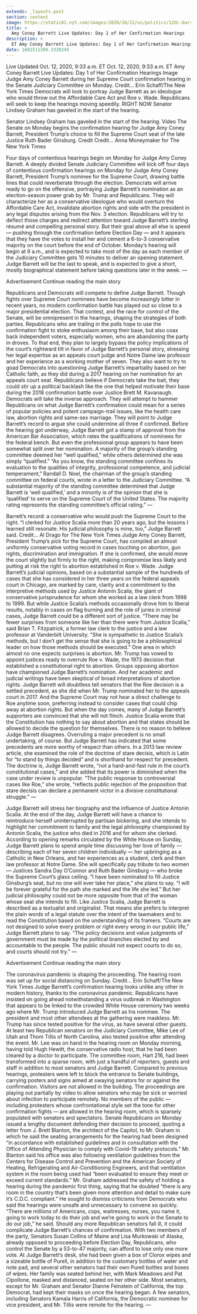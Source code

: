 ```yaml
--- 
extends: _layouts.post 
section: content 
image: https://static01.nyt.com/images/2020/10/12/us/politics/12dc-barrett-live/12dc-barrett-live-articleLarge.jpg 
title: > 
  Amy Coney Barrett Live Updates: Day 1 of Her Confirmation Hearings 
description: > 
  ET Amy Coney Barrett Live Updates: Day 1 of Her Confirmation Hearings Image Judge Amy Coney Barrett during her Supreme Court confirmation hearing in the Senate Judiciary Committee on Monday.Credit Credit... Anna Moneymaker for The New York TimesFour days of contentious hearings begin on Monday for Judge Amy Coney Barrett.Republicans will try to deflect those charges and redirect attention toward Judge Barrett’s sterling résumé and compelling personal story.“Courts are not designed to solve every problem or right every wrong in our public life,” Judge Barrett plans to say.Credit... Erin Schaff/The New York Times Judge Barrett’s confirmation hearing looks unlike any other in modern history, thanks to the coronavirus pandemic. 
date: 1602511389.3330245 
--- 
```

Live Updated Oct. 12, 2020, 9:33 a.m. ET Oct. 12, 2020, 9:33 a.m. ET Amy Coney Barrett Live Updates: Day 1 of Her Confirmation Hearings Image Judge Amy Coney Barrett during her Supreme Court confirmation hearing in the Senate Judiciary Committee on Monday. Credit... Erin Schaff/The New York Times Democrats will look to portray Judge Barrett as an ideologue who would throw out the Affordable Care Act and Roe v. Wade. Republicans will seek to keep the hearings moving speedily. RIGHT NOW Senator Lindsey Graham has gaveled in the start of the hearing.

Senator Lindsey Graham has gaveled in the start of the hearing. Video The Senate on Monday begins the confirmation hearing for Judge Amy Coney Barrett, President Trump’s choice to fill the Supreme Court seat of the late Justice Ruth Bader Ginsburg. Credit Credit... Anna Moneymaker for The New York Times

Four days of contentious hearings begin on Monday for Judge Amy Coney Barrett. A deeply divided Senate Judiciary Committee will kick off four days of contentious confirmation hearings on Monday for Judge Amy Coney Barrett, President Trump’s nominee for the Supreme Court, drawing battle lines that could reverberate through the election. Democrats will arrive ready to go on the offensive, portraying Judge Barrett’s nomination as an election-season power grab by Mr. Trump and Republicans. They will characterize her as a conservative ideologue who would overturn the Affordable Care Act, invalidate abortion rights and side with the president in any legal disputes arising from the Nov. 3 election. Republicans will try to deflect those charges and redirect attention toward Judge Barrett’s sterling résumé and compelling personal story. But their goal above all else is speed — pushing through the confirmation before Election Day — and it appears that they have the votes to install her and cement a 6-to-3 conservative majority on the court before the end of October. Monday’s hearing will begin at 9 a.m., and is expected to take most of the day as each member of the Judiciary Committee gets 10 minutes to deliver an opening statement. Judge Barrett will be the last to speak, and is expected to give a short, mostly biographical statement before taking questions later in the week. —

Advertisement Continue reading the main story

Republicans and Democrats will compete to define Judge Barrett. Though fights over Supreme Court nominees have become increasingly bitter in recent years, no modern confirmation battle has played out so close to a major presidential election. That contest, and the race for control of the Senate, will be omnipresent in the hearings, shaping the strategies of both parties. Republicans who are trailing in the polls hope to use the confirmation fight to stoke enthusiasm among their base, but also coax back independent voters, especially women, who are abandoning the party in droves. To that end, they plan to largely bypass the policy implications of the court’s rightward tilt in favor of Judge Barrett’s personal story, stressing her legal expertise as an appeals court judge and Notre Dame law professor and her experience as a working mother of seven. They also want to try to goad Democrats into questioning Judge Barrett’s impartiality based on her Catholic faith, as they did during a 2017 hearing on her nomination for an appeals court seat. Republicans believe if Democrats take the bait, they could stir up a political backlash like the one that helped motivate their base during the 2018 confirmation battle over Justice Brett M. Kavanaugh. Democrats will take the inverse approach. They will attempt to hammer Republicans on what Judge Barrett’s confirmation could mean for a series of popular policies and potent campaign-trail issues, like the health care law, abortion rights and same-sex marriage. They will point to Judge Barrett’s record to argue she could undermine all three if confirmed. Before the hearing got underway, Judge Barrett got a stamp of approval from the American Bar Association, which rates the qualifications of nominees for the federal bench. But even the professional group appears to have been somewhat split over her nomination. A majority of the group’s standing committee deemed her “well qualified,” while others determined she was simply “qualified.” “As you know, the standing committee confines its evaluation to the qualities of integrity, professional competence, and judicial temperament,” Randall D. Noel, the chairman of the group’s standing committee on federal courts, wrote in a letter to the Judiciary Committee. “A substantial majority of the standing committee determined that Judge Barrett is ‘well qualified,’ and a minority is of the opinion that she is ‘qualified’ to serve on the Supreme Court of the United States. The majority rating represents the standing committee’s official rating.” —

Barrett’s record: a conservative who would push the Supreme Court to the right. “I clerked for Justice Scalia more than 20 years ago, but the lessons I learned still resonate. His judicial philosophy is mine, too,” Judge Barrett said. Credit... Al Drago for The New York Times Judge Amy Coney Barrett, President Trump’s pick for the Supreme Court, has compiled an almost uniformly conservative voting record in cases touching on abortion, gun rights, discrimination and immigration. If she is confirmed, she would move the court slightly but firmly to the right, making compromise less likely and putting at risk the right to abortion established in Roe v. Wade. Judge Barrett’s judicial opinions, based on a substantial sample of the hundreds of cases that she has considered in her three years on the federal appeals court in Chicago, are marked by care, clarity and a commitment to the interpretive methods used by Justice Antonin Scalia, the giant of conservative jurisprudence for whom she worked as a law clerk from 1998 to 1999. But while Justice Scalia’s methods occasionally drove him to liberal results, notably in cases on flag burning and the role of juries in criminal cases, Judge Barrett could be a different sort of justice. “There may be fewer surprises from someone like her than there were from Justice Scalia,” said Brian T. Fitzpatrick, a former law clerk to the justice and a law professor at Vanderbilt University. “She is sympathetic to Justice Scalia’s methods, but I don’t get the sense that she is going to be a philosophical leader on how those methods should be executed.” One area in which almost no one expects surprises is abortion. Mr. Trump has vowed to appoint justices ready to overrule Roe v. Wade, the 1973 decision that established a constitutional right to abortion. Groups opposing abortion have championed Judge Barrett’s nomination. And her academic and judicial writings have been skeptical of broad interpretations of abortion rights. Judge Barrett will doubtless tell senators that the Roe decision is a settled precedent, as she did when Mr. Trump nominated her to the appeals court in 2017. And the Supreme Court may not hear a direct challenge to Roe anytime soon, preferring instead to consider cases that could chip away at abortion rights. But when the day comes, many of Judge Barrett’s supporters are convinced that she will not flinch. Justice Scalia wrote that the Constitution has nothing to say about abortion and that states should be allowed to decide the question for themselves. There is no reason to believe Judge Barrett disagrees. Overruling a major precedent is no small undertaking, of course. But Judge Barrett has indicated that some precedents are more worthy of respect than others. In a 2013 law review article, she examined the role of the doctrine of stare decisis, which is Latin for “to stand by things decided” and is shorthand for respect for precedent. The doctrine is, Judge Barrett wrote, “not a hard-and-fast rule in the court’s constitutional cases,” and she added that its power is diminished when the case under review is unpopular. “The public response to controversial cases like Roe,” she wrote, “reflects public rejection of the proposition that stare decisis can declare a permanent victor in a divisive constitutional struggle.” —

Judge Barrett will stress her biography and the influence of Justice Antonin Scalia. At the end of the day, Judge Barrett will have a chance to reintroduce herself uninterrupted by partisan bickering, and she intends to highlight her commitment to family and the legal philosophy championed by Antonin Scalia, the justice who died in 2016 and for whom she clerked. According to opening remarks circulated by the White House on Sunday, Judge Barrett plans to spend ample time discussing her love of family — describing each of her seven children individually — her upbringing as a Catholic in New Orleans, and her experiences as a student, clerk and then law professor at Notre Dame. She will specifically pay tribute to two women — Justices Sandra Day O’Connor and Ruth Bader Ginsburg — who broke the Supreme Court’s glass ceiling. “I have been nominated to fill Justice Ginsburg’s seat, but no one will ever take her place,” she plans to say. “I will be forever grateful for the path she marked and the life she led.” But her judicial philosophy could not be more opposite from that of the woman whose seat she intends to fill. Like Justice Scalia, Judge Barrett is described as a textualist and originalist. That means she prefers to interpret the plain words of a legal statute over the intent of the lawmakers and to read the Constitution based on the understanding of its framers. “Courts are not designed to solve every problem or right every wrong in our public life,” Judge Barrett plans to say. “The policy decisions and value judgments of government must be made by the political branches elected by and accountable to the people. The public should not expect courts to do so, and courts should not try.” —

Advertisement Continue reading the main story

The coronavirus pandemic is shaping the proceeding. The hearing room was set up for social distancing on Sunday. Credit... Erin Schaff/The New York Times Judge Barrett’s confirmation hearing looks unlike any other in modern history, thanks to the coronavirus pandemic. Republicans have insisted on going ahead notwithstanding a virus outbreak in Washington that appears to be linked to the crowded White House ceremony two weeks ago where Mr. Trump introduced Judge Barrett as his nominee. The president and most other attendees at the gathering were maskless. Mr. Trump has since tested positive for the virus, as have several other guests. At least two Republican senators on the Judiciary Committee, Mike Lee of Utah and Thom Tillis of North Carolina, also tested positive after attending the event. Mr. Lee was on hand in the hearing room on Monday morning, having told Hugh Hewitt, the conservative radio host, that he had been cleared by a doctor to participate. The committee room, Hart 216, had been transformed into a sparse room, with just a handful of reporters, guests and staff in addition to most senators and Judge Barrett. Compared to previous hearings, protesters were left to block the entrance to Senate buildings, carrying posters and signs aimed at swaying senators for or against the confirmation. Visitors are not allowed in the building. The proceedings are playing out partially by video to allow senators who may be sick or worried about infection to participate remotely. No members of the public — including protesters whose confrontational style set the tone for other confirmation fights — are allowed in the hearing room, which is sparsely populated with senators and spectators. Senate Republicans on Monday issued a lengthy document defending their decision to proceed, quoting a letter from J. Brett Blanton, the architect of the Capitol, to Mr. Graham in which he said the seating arrangements for the hearing had been designed “in accordance with established guidelines and in consultation with the Office of Attending Physician to comply with Covid-19 safety protocols.” Mr. Blanton said his office was also following ventilation guidelines from the Centers for Disease Control and Prevention and the American Society of Heating, Refrigerating and Air-Conditioning Engineers, and that ventilation system in the room being used had “been evaluated to ensure they meet or exceed current standards.” Mr. Graham addressed the safety of holding a hearing during the pandemic first thing, saying that he doubted “there is any room in the country that’s been given more attention and detail to make sure it’s C.D.C. compliant.” He sought to dismiss criticisms from Democrats who said the hearings were unsafe and unnecessary to convene so quickly. “There are millions of Americans, cops, waitresses, nurses, you name it, going to work today to do their job and we’re going to work in the Senate to do our job,” he said. Should any more Republican senators fall ill, it could complicate Judge Barrett’s chances of confirmation. With two members of the party, Senators Susan Collins of Maine and Lisa Murkowski of Alaska, already opposed to proceeding before Election Day, Republicans, who control the Senate by a 53-to-47 majority, can afford to lose only one more vote. At Judge Barrett’s desk, she had been given a box of Clorox wipes and a sizeable bottle of Purell, in addition to the customary bottles of water and note pad, and several other senators had their own Purell bottles and boxes of wipes. Her family was seated behind her, with Mark Meadows and Pat Cipollone, masked and distanced, seated on her other side. Most senators, except for Mr. Graham and Senator Dianne Feinstein of California, the top Democrat, had kept their masks on once the hearing began. A few senators, including Senators Kamala Harris of California, the Democratic nominee for vice president, and Mr. Tillis were remote for the hearing. —